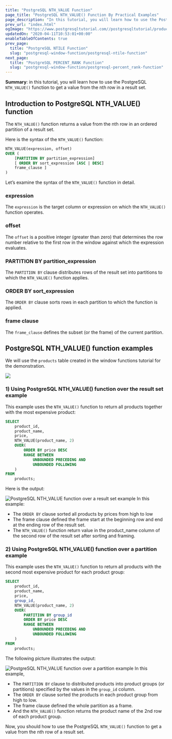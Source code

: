 ```yaml
---
title: "PostgreSQL NTH_VALUE Function"
page_title: "PostgreSQL NTH_VALUE() Function By Practical Examples"
page_description: "In this tutorial, you will learn how to use the PostgreSQL NTH_VALUE() function to get a value from the nth row in a result set."
prev_url: "index.html"
ogImage: "https://www.postgresqltutorial.com//postgresqltutorial/products-table-sample-data.png"
updatedOn: "2020-04-11T10:53:01+00:00"
enableTableOfContents: true
prev_page: 
  title: "PostgreSQL NTILE Function"
  slug: "postgresql-window-function/postgresql-ntile-function"
next_page: 
  title: "PostgreSQL PERCENT_RANK Function"
  slug: "postgresql-window-function/postgresql-percent_rank-function"
---
```





**Summary**: in this tutorial, you will learn how to use the PostgreSQL `NTH_VALUE()` function to get a value from the nth row in a result set.


## Introduction to PostgreSQL NTH\_VALUE() function

The `NTH_VALUE()` function returns a value from the nth row in an ordered partition of a result set.

Here is the syntax of the `NTH_VALUE()` function:


```sql
NTH_VALUE(expression, offset) 
OVER (
    [PARTITION BY partition_expression]
    [ ORDER BY sort_expression [ASC | DESC]
    frame_clause ]
)

```
Let’s examine the syntax of the `NTH_VALUE()` function in detail.


### expression

The `expression` is the target column or expression on which the `NTH_VALUE()` function operates.


### offset

The `offset` is a positive integer (greater than zero) that determines the row number relative to the first row in the window against which the expression evaluates.


### PARTITION BY partition\_expression

The `PARTITION BY` clause distributes rows of the result set into partitions to which the `NTH_VALUE()` function applies.


### ORDER BY sort\_expression

The `ORDER BY` clause sorts rows in each partition to which the function is applied.


### frame clause

The `frame_clause` defines the subset (or the frame) of the current partition.


## PostgreSQL NTH\_VALUE() function examples

We will use the `products` table created in the window functions tutorial for the demonstration.

![](/postgresqltutorial/products-table-sample-data.png)
### 1\) Using PostgreSQL NTH\_VALUE() function over the result set example

This example uses the `NTH_VALUE()` function to return all products together with the most expensive product:


```sql
SELECT 
    product_id,
    product_name,
    price,
    NTH_VALUE(product_name, 2) 
    OVER(
        ORDER BY price DESC
        RANGE BETWEEN 
            UNBOUNDED PRECEDING AND 
            UNBOUNDED FOLLOWING
    )
FROM 
    products;

```
Here is the output:


![PostgreSQL NTH_VALUE function over a result set example](/postgresqltutorial/PostgreSQL-NTH_VALUE-function-over-a-result-set-example.png)
In this example:

* The `ORDER BY` clause sorted all products by prices from high to low
* The frame clause defined the frame start at the beginning row and end at the ending row of the result set.
* The `NTH_VALUE()` function return value in the product\_name column of the second row of the result set after sorting and framing.


### 2\) Using PostgreSQL NTH\_VALUE() function over a partition example

This example uses the `NTH_VALUE()` function to return all products with the second most expensive product for each product group:


```sql
SELECT 
    product_id,
    product_name,
    price,
    group_id,
    NTH_VALUE(product_name, 2) 
    OVER(
        PARTITION BY group_id
        ORDER BY price DESC
        RANGE BETWEEN 
            UNBOUNDED PRECEDING AND 
            UNBOUNDED FOLLOWING
    )
FROM 
    products;

```
The following picture illustrates the output:


![PostgreSQL NTH_VALUE function over a partition example](/postgresqltutorial/PostgreSQL-NTH_VALUE-function-over-a-partition-example.png)
In this example,

* The `PARTITION BY` clause to distributed products into product groups (or partitions) specified by the values in the `group_id` column.
* The `ORDER BY` clause sorted the products in each product group from high to low.
* The frame clause defined the whole partition as a frame.
* And the `NTH_VALUE()` function returns the product name of the 2nd row of each product group.

Now, you should how to use the PostgreSQL `NTH_VALUE()` function to get a value from the nth row of a result set.

